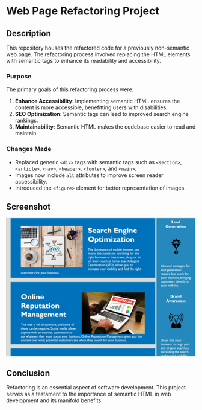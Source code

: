 # Web Page Refactoring Project

## Description

This repository houses the refactored code for a previously non-semantic web page. The refactoring process involved replacing the HTML elements with semantic tags to enhance its readability and accessibility. 

### Purpose

The primary goals of this refactoring process were:
1. **Enhance Accessibility**: Implementing semantic HTML ensures the content is more accessible, benefitting users with disabilities.
2. **SEO Optimization**: Semantic tags can lead to improved search engine rankings.
3. **Maintainability**: Semantic HTML makes the codebase easier to read and maintain.

### Changes Made

- Replaced generic `<div>` tags with semantic tags such as `<section>`, `<article>`, `<nav>`, `<header>`, `<footer>`, and `<main>`.
- Images now include `alt` attributes to improve screen reader accessibility.
- Introduced the `<figure>` element for better representation of images.

## Screenshot

![Web Page Screenshot](/assets/images/webpage.jpg)


## Conclusion

Refactoring is an essential aspect of software development. This project serves as a testament to the importance of semantic HTML in web development and its manifold benefits.
